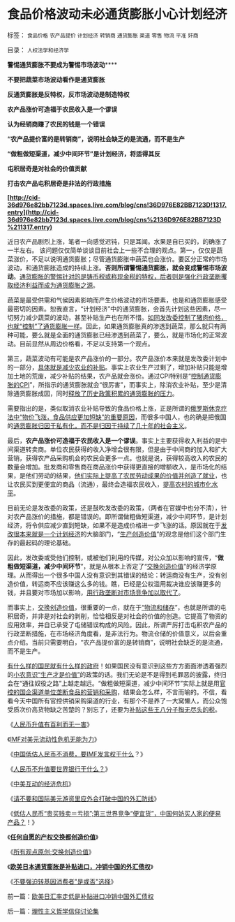 # 食品价格波动未必通货膨胀小心计划经济

标签： `食品价格` `农产品提价` `计划经济` `转销商` `通货膨胀` `渠道` `零售` `物流` `平准` `奸商` 

目录： `人权法学和经济学`

**警惕通货膨胀不要成为警惕市场波动******

**不要把蔬菜市场波动看作是通货膨胀**

**反通货膨胀是反特权，反市场波动是制造特权**

**农产品涨价可造福于农民收入是一个谬误**

**认为经销商赚了农民的钱是一个错误**

**“农产品提价富的是转销商”，说明社会缺乏的是流通，而不是生产**

**“做粗做短渠道，减少中间环节”是计划经济，将适得其反**

**屯积居奇是对社会的价值贡献**

**打击农产品屯积居奇是非法的行政措施**

**[http://cid-36d976e82bb7123d.spaces.live.com/blog/cns!36D976E82BB7123D!1317.entry](http://cid-36d976e82bb7123d.spaces.live.com/blog/cns%2136D976E82BB7123D%211317.entry)**

近日农产品剧烈上涨，笔者一向感觉迟钝，只是耳闻。水果是自已买的，的确涨了一半左右。
该问题仅仅简单谈谈目前社会上一些不合理的观点。第一，仅仅是蔬菜涨价，不足以说明通货膨胀；尽管通货膨胀中蔬菜也会涨价。要区分正常的市场波动，和通货膨胀造成的持续上涨。**否则所谓警惕通货膨胀，就会变成警惕市场波动**。[通货膨胀的警惕针对的是铸币税或称现金税的特权，后者则是强化行政垄断攫取经济利益而成为通货膨胀之源](../../../2009/4/7/市场规范，市场干预和财富转移.md)。

蔬菜是最受供需和气侯因素影响而产生价格波动的市场要素，也是和通货膨胀感受最密切的因素。恕我直言，“计划经济”中的通货膨胀，会首先计划这些因素，尽一切努力减少蔬菜的波动，甚至补贴生产也在所不惜。[如同发改委控制了猪肉价格，也就“控制”了通货膨胀一样](../../../2010/2/7/有中国特色的凯恩斯主义.md)。因此，如果通货膨胀真的渗透到蔬菜，那么就只有两种可能，要么就是全面的通货膨胀已经渗透到蔬菜了，要么，就是市场化的正常波动。目前显然从周边价格看，不足以支持第一个观点。

第三，蔬菜波动有可能是农产品涨价的一部分。农产品涨价本来就是发改委计划中的一部分，[具体就是减少农业的补贴](../../../2009/10/27/中国农村问题是计划经济的问题.md)。事实上农业生产过剩了，增加补贴只能是增加土地的荒废，减少补贴的结果，农产品就会涨价。通过CPI特别是“[控制通货膨胀的CPI](../../../2010/2/2/经济学中的通胀定义不同.md)”，所指示的通货膨胀就会“很厉害”，而事实上，除消农业补贴，至少是清除通货膨胀成因，同时[释放了历史政策积累的通货膨胀的压力](../../../2007/12/3/人民币升值与我国恶性通货膨胀的“不正当关系“.md)。

需要指出的是，类似取消农业补贴导致的食品价格上涨，正是所谓的[俄罗斯休克疗法中“物价飞涨，食品供应更加短缺”的重要原因](../../../2008/12/23/私有化，关闭亏损国企，强化社会保障.md)，而很多中国人，也的确是把俄国的[通货膨胀归因于私有化，而不是归因于持续了几十年的社会主义](../../../2008/12/18/俄罗斯休克疗法可能被妖魔化了.md)。

最后，**农产品涨价可造福于农民收入是一个谬误**。事实上主要获得收入利益的是中间渠道转卖商。单位农民获得的收入净增会很有限，但是由于中间商的加入和扩大营销，获得农产品采购机会的农民会更多一点。也就是说，获得较高收入的农民的数量会增加。批发商和零售商在商品涨价中获得更直接的增额收入，是市场化的结果，是他们劳动的结果，[他们实际上提高了农民劳动成果的价值并创造了就业](../../../2009/10/26/服务业创造财富吗？中国今天缺乏什么产品？.md)，也让农民买到更便宜的商品（流通），最终会造福农民收入，[提高农村的城市化水平](../../../2009/9/19/农村：市场流通物流法制和人权欠发达地区.md)。

目前无论是发改委的政策，还是鼓吹发改委的政策，（两者在官媒中也分不清），针对农产品涨价的措施，都是错误的。即所谓做粗做短渠道，减少中间环节，是计划经济，将令供应减少直到短缺，如果不是造成价格进一步飞涨的话。原因就在于[发改很本来就是一个计划经济](../../../2009/6/19/计划经济创造财富吗？.md)的大脑部门，“[生产创造价值](../../../2010/5/11/抢劫的经济含义是生产，物质生产都是“抢劫”.md)”的观念是他们这个部门生存的最起码的理论基础。

因此，发改委或受他们控制，或被他们利用的传媒，对公众加以影响的宣传，“**做粗做短渠道，减少中间环节**”，就是从根本上否定了“[交换创造价值](../../../2010/4/30/“生产力”无关紧要，“交换力”是文明的进步.md)”的经济学原理。从而得出一个很多中国人没有意识到其错误的结论：转运商没有生产，没有创造价值，转运商不应该赚这么多的钱。瞧，已经是公权滥用裁决谁应该赚更多的钱，并且要对市场加以影响，[用行政垄断对市场竞争加以取代了](../../../2008/7/2/放弃行政垄断，理顺要素价格.md)。

而事实上，[交换创造价值](http://darthvad.blog.sohu.com/140434406.html)，很重要的一点，就在于[“物流和储存](../../../2009/3/30/&quot;市场即流通&quot;之粮食生产安全与物流安全.md)”，也就是所谓的屯积居奇，并非是对社会的剥削，恰恰相反是对社会的价值的创造。它提高了物资的应用效率，并自已承受了屯储错误构成的风险。因此，所谓严厉打击屯积农产品的行政垄断措施，在市场经济角度看，是非法行为。物流仓储的价值意义，以后会重点介绍。当前只需要明白，“农产品提价富的是转销商”，说明社会缺乏的是流通，而不是生产。

[有什么样的国民就有什么样的政府](../../../2009/12/31/有什么样的文化，就有什么样的国民.md)！如果国民没有意识到这些方方面面渗透着强烈的[小农意识“生产才是价值”](../../../2009/6/26/马恩主义为什么适合移植入中国传统社会.md)的政策的话。我们无论是不是得到毛罪恶的披露，终归会在“通往奴役之路”上越走越远。“做粗做短渠道，减少中间环节”实际上就是用[官控的国企渠道单位垄断食品的营销和采购](../../../2009/8/14/计划经济的划拨是寻租腐败之源.md)，结果会怎么样，不言而喻的。不信，看看今天中国所有官控供销采购渠道的行业，有那个不是养了一大窝懒人，而公众饱受质次价高货物缺之苦楚的？别忘了，还要为[补贴这些王八分子掏无尽头的税](../../../2008/9/5/亏损国企和国民福利.md)。



《[人民币升值有百利而无一害](../../../2007/10/28/人民币升值有百利而无一害.md)》

《[IMF对美元流动性危机无能为力](../../../2009/7/4/IMF不能挽救中国屯积美元的经济危机.md)》

《[中国低估人民币不消费，要IMF发言权干什么](../../../2010/4/24/低估人民币不消费，要IMF发言权干什么？.md)？》

《[人民币不升值要世界银行干什么？](../../../2010/4/24/人民币不升值要世界银行干什么？.md)》

《[中美互动的经济危机](../../../2009/7/29/中美互动的经济危机.md)》

《[请不要和国际美元游资里应外合打破中国的外汇防线](../../../2010/4/26/请勿与国际游资里应外合打破中国防线.md)》

《[低估人民币“贵买贱卖＝亏损”;第三世界竞争“便宜货”，中国何妨买人家的便易产品？](../../../2010/4/26/低估人民币“贵买贱卖＝全民亏损”.md)！》

《**[任何自愿的产权交换都创造价值](../../../2010/5/26/指数期货的交换同样创造价值.md)**》

《[所有观点原创;交换创造价值](../../../2010/5/17/所有观点原创;交换创造价值；熊市好还是牛市好？.md)》

《**[欧美日本通货膨胀是补贴进口，冲销中国的外汇债权](../../../2010/5/28/欧美日汇率走低是补贴进口冲销中国外汇债权.md)**》

《[不要强迫转基因消费者"是或否"选择](../../../2010/5/28/不要强迫转基因消费者&quot;是或否&quot;选择.md)》

前一篇：[欧美日汇率走低是补贴进口冲销中国外汇债权](../../../2010/5/28/欧美日汇率走低是补贴进口冲销中国外汇债权.md)

后一篇：[理性主义哲学信仰讨论集](../../../2010/5/28/理性主义哲学信仰讨论集.md)